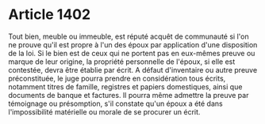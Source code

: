 # Article 1402

Tout bien, meuble ou immeuble, est réputé acquêt de communauté si l'on ne prouve qu'il est propre à l'un des époux par application d'une disposition de la loi.   Si le bien est de ceux qui ne portent pas en eux-mêmes preuve ou marque de leur origine, la propriété personnelle de l'époux, si elle est contestée, devra être établie par écrit. A défaut d'inventaire ou autre preuve préconstituée, le juge pourra prendre en considération tous écrits, notamment titres de famille, registres et papiers domestiques, ainsi que documents de banque et factures. Il pourra même admettre la preuve par témoignage ou présomption, s'il constate qu'un époux a été dans l'impossibilité matérielle ou morale de se procurer un écrit.